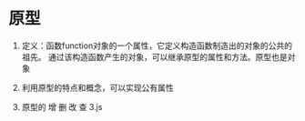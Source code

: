 # 原型
1. 定义：函数function对象的一个属性，它定义构造函数制造出的对象的公共的祖先。    <!-- [[scoped]] 也是-->
通过该构造函数产生的对象，可以继承原型的属性和方法。原型也是对象


2. 利用原型的特点和概念，可以实现公有属性


3. 原型的 增 删 改 查   3.js